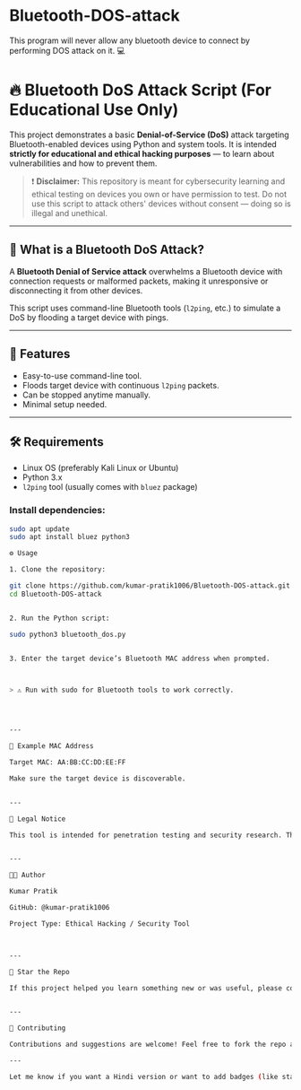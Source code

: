 # Bluetooth-DOS-attack
This program will never allow any bluetooth device to connect by performing DOS attack on it. 💻

# 🔥 Bluetooth DoS Attack Script (For Educational Use Only)

This project demonstrates a basic **Denial-of-Service (DoS)** attack targeting Bluetooth-enabled devices using Python and system tools. It is intended **strictly for educational and ethical hacking purposes** — to learn about vulnerabilities and how to prevent them.

> ❗ **Disclaimer:** This repository is meant for cybersecurity learning and ethical testing on devices you own or have permission to test. Do not use this script to attack others' devices without consent — doing so is illegal and unethical.

---

## 🧠 What is a Bluetooth DoS Attack?

A **Bluetooth Denial of Service attack** overwhelms a Bluetooth device with connection requests or malformed packets, making it unresponsive or disconnecting it from other devices.

This script uses command-line Bluetooth tools (`l2ping`, etc.) to simulate a DoS by flooding a target device with pings.

---

## 🚀 Features

- Easy-to-use command-line tool.
- Floods target device with continuous `l2ping` packets.
- Can be stopped anytime manually.
- Minimal setup needed.

---

## 🛠️ Requirements

- Linux OS (preferably Kali Linux or Ubuntu)
- Python 3.x
- `l2ping` tool (usually comes with `bluez` package)

### Install dependencies:
```bash
sudo apt update
sudo apt install bluez python3

⚙️ Usage

1. Clone the repository:

git clone https://github.com/kumar-pratik1006/Bluetooth-DOS-attack.git
cd Bluetooth-DOS-attack


2. Run the Python script:

sudo python3 bluetooth_dos.py


3. Enter the target device’s Bluetooth MAC address when prompted.



> ⚠️ Run with sudo for Bluetooth tools to work correctly.




---

🧪 Example MAC Address

Target MAC: AA:BB:CC:DD:EE:FF

Make sure the target device is discoverable.


---

🔐 Legal Notice

This tool is intended for penetration testing and security research. The author is not responsible for any misuse or damage caused by this tool. Always ensure you have explicit permission before testing any network or device.


---

👨‍💻 Author

Kumar Pratik

GitHub: @kumar-pratik1006

Project Type: Ethical Hacking / Security Tool



---

🌟 Star the Repo

If this project helped you learn something new or was useful, please consider ⭐ starring the repository!


---

📢 Contributing

Contributions and suggestions are welcome! Feel free to fork the repo and submit a PR.

---

Let me know if you want a Hindi version or want to add badges (like stars, forks, license).

